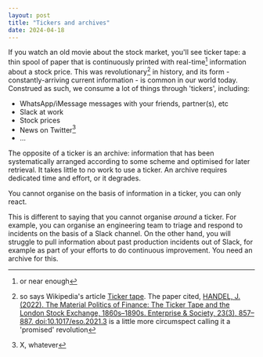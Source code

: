 ```yaml
---
layout: post
title: "Tickers and archives"
date: 2024-04-18
---
```

If you watch an old movie about the stock market, you'll see ticker tape: a thin spool of paper that is continuously printed with real-time[^1] information about a stock price. This was revolutionary[^2] in history, and its form - constantly-arriving current information - is common in our world today. Construed as such, we consume a lot of things through 'tickers', including:

* WhatsApp/iMessage messages with your friends, partner(s), etc
* Slack at work
* Stock prices
* News on Twitter[^3]
* ...

The opposite of a ticker is an archive: information that has been systematically arranged according to some scheme and optimised for later retrieval. It takes little to no work to use a ticker. An archive requires dedicated time and effort, or it degrades.

You cannot organise on the basis of information in a ticker, you can only react. 

This is different to saying that you cannot organise _around_ a ticker. For example, you can organise an engineering team to triage and respond to incidents on the basis of a Slack channel. On the other hand, you will struggle to pull information about past production incidents out of Slack, for example as part of your efforts to do continuous improvement. You need an archive for this.

[^1]: or near enough
[^2]: so says Wikipedia's article [Ticker tape](https://en.wikipedia.org/wiki/Ticker_tape). The paper cited, [HANDEL, J. (2022). The Material Politics of Finance: The Ticker Tape and the London Stock Exchange, 1860s–1890s. Enterprise & Society, 23(3), 857–887. doi:10.1017/eso.2021.3](https://www.cambridge.org/core/journals/enterprise-and-society/article/material-politics-of-finance-the-ticker-tape-and-the-london-stock-exchange-1860s1890s/7BA79594BE371FBD270D7C0D701F2B33) is a little more circumspect calling it a 'promised' revolution
[^3]: X, whatever